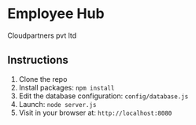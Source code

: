 # Employee Hub


Cloudpartners pvt ltd

## Instructions

1. Clone the repo
1. Install packages: `npm install`
1. Edit the database configuration: `config/database.js`
1. Launch: `node server.js`
1. Visit in your browser at: `http://localhost:8080`


